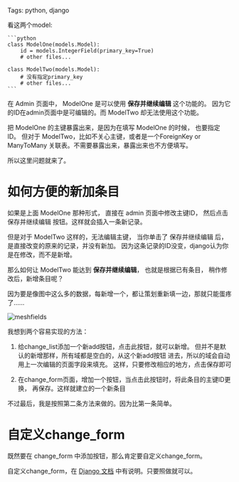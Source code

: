 Tags: python, django

看这两个model:

    ```python
    class ModelOne(models.Model):
        id = models.IntegerField(primary_key=True)
        # other files... 

    class ModelTwo(models.Model):
        # 没有指定primary_key
        # other files... 
    ```

在 Admin 页面中， ModelOne 是可以使用 **保存并继续编辑** 这个功能的。
因为它的ID在admin页面中是可编辑的。而 ModelTwo 却无法使用这个功能。

把 ModelOne 的主键暴露出来，是因为在填写 ModelOne 的时候，
也要指定ID。 但对于 ModelTwo，比如不关心主键，或者是一个ForeignKey or
ManyToMany 关联表。不需要暴露出来，暴露出来也不方便填写。


所以这里问题就来了。

# 如何方便的新加条目

如果是上面 ModelOne 那种形式， 直接在 admin 页面中修改主键ID，
然后点击 保存并继续编辑 按钮。这样就会插入一条新记录。

但是对于 ModelTwo 这样的，无法编辑主键， 当你单击了 保存并继续编辑 后，
是直接改变的原来的记录，并没有新加。
因为这条记录的ID没变，django认为你是在修改，而不是新增。

那么如何让 ModelTwo 能达到 **保存并继续编辑**， 也就是根据已有条目，
稍作修改后，新增条目呢？

因为要是像图中这么多的数据，每新增一个，都让策划重新填一边，那就只能蛋疼了……

![meshfields](http://i1297.photobucket.com/albums/ag23/yueyoum/aaa_zpsa5043b8a.png)

我想到两个容易实现的方法：

1.  给change_list添加一个新add按钮，点击此按钮，就可以新增。
    但并不是默认的新增那样，所有域都是空白的，从这个新add按钮
    进去，所以的域会自动用上一次编辑的页面字段来填充。
    这样，只要修改相应的地方，点击保存即可

2.  在change_form页面，增加一个按钮，当点击此按钮时，将此条目的主键ID更换，
    再保存。这样就建立的一个新条目

不过最后，我是按照第二条方法来做的。因为比第一条简单。

# 自定义change_form

既然要在 change_form 中添加按钮，那么肯定要自定义change_form。

自定义change_form，在 [Django 文档](https://docs.djangoproject.com/en/1.4/ref/contrib/admin/)
中有说明。只要照做就可以。
